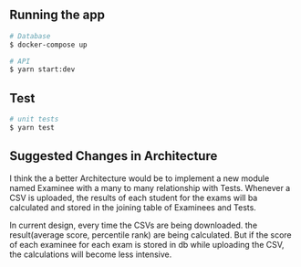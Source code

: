 ## Running the app

```bash
# Database
$ docker-compose up

# API
$ yarn start:dev
```

## Test

```bash
# unit tests
$ yarn test
```

## Suggested Changes in Architecture

I think the a better Architecture would be to implement a new module named Examinee with a many to many relationship with Tests. Whenever a CSV is uploaded, the results of each student for the exams will ba calculated and stored in the joining table of Examinees and Tests.

In current design, every time the CSVs are being downloaded. the result(average score, percentile rank) are being calculated. But if the score of each examinee for each exam is stored in db while uploading the CSV, the calculations will become less intensive.
